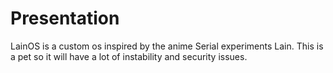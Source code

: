 # Presentation
LainOS is a custom os inspired by the anime Serial experiments Lain.
This is a pet so it will have a lot of instability and security issues.
 